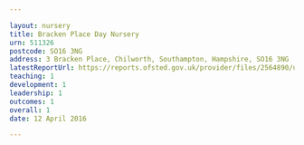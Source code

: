 ```yaml
---

layout: nursery
title: Bracken Place Day Nursery
urn: 511326
postcode: SO16 3NG
address: 3 Bracken Place, Chilworth, Southampton, Hampshire, SO16 3NG
latestReportUrl: https://reports.ofsted.gov.uk/provider/files/2564890/urn/511326.pdf
teaching: 1
development: 1
leadership: 1
outcomes: 1
overall: 1
date: 12 April 2016

---
```

